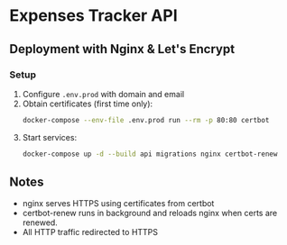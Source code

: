 # Expenses Tracker API

## Deployment with Nginx & Let's Encrypt

### Setup

1. Configure `.env.prod` with domain and email
2. Obtain certificates (first time only):
   ```bash
   docker-compose --env-file .env.prod run --rm -p 80:80 certbot
   ```
3. Start services:
    ```bash
    docker-compose up -d --build api migrations nginx certbot-renew
    ```

## Notes

- nginx serves HTTPS using certificates from certbot
- certbot-renew runs in background and reloads nginx when certs are renewed.
- All HTTP traffic redirected to HTTPS
